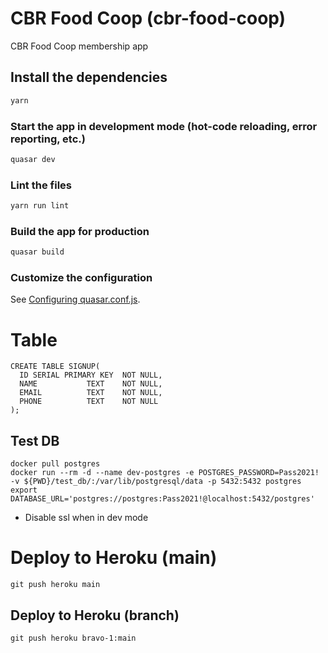 # CBR Food Coop (cbr-food-coop)

CBR Food Coop membership app

## Install the dependencies
```bash
yarn
```

### Start the app in development mode (hot-code reloading, error reporting, etc.)
```bash
quasar dev
```

### Lint the files
```bash
yarn run lint
```

### Build the app for production
```bash
quasar build
```

### Customize the configuration
See [Configuring quasar.conf.js](https://v2.quasar.dev/quasar-cli/quasar-conf-js).

# Table

```
CREATE TABLE SIGNUP(
  ID SERIAL PRIMARY KEY  NOT NULL,
  NAME           TEXT    NOT NULL,
  EMAIL          TEXT    NOT NULL,
  PHONE          TEXT    NOT NULL
);
```

## Test DB
```
docker pull postgres
docker run --rm -d --name dev-postgres -e POSTGRES_PASSWORD=Pass2021! -v ${PWD}/test_db/:/var/lib/postgresql/data -p 5432:5432 postgres
export DATABASE_URL='postgres://postgres:Pass2021!@localhost:5432/postgres'
```

* Disable ssl when in dev mode


# Deploy to Heroku (main)
```
git push heroku main
```

## Deploy to Heroku (branch)
```
git push heroku bravo-1:main
```
